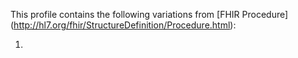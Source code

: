 This profile contains the following variations from [FHIR Procedure] (http://hl7.org/fhir/StructureDefinition/Procedure.html):

1.
